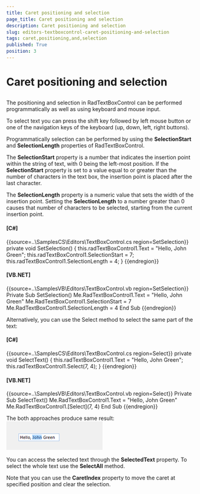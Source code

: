 ```yaml
---
title: Caret positioning and selection
page_title: Caret positioning and selection
description: Caret positioning and selection
slug: editors-textboxcontrol-caret-positioning-and-selection
tags: caret,positioning,and,selection
published: True
position: 3
---
```


# Caret positioning and selection



## 

The positioning and selection in RadTextBoxControl can be performed programmatically
        	as well as using keyboard and mouse input.
        

To select text you can press the shift key followed by left mouse button or one of the navigation keys of 
			the keyboard (up, down, left, right buttons).
        

Programmatically selection can be performed by using the 
        	__SelectionStart__ and __SelectionLength__ properties of RadTextBoxControl.
        

The __SelectionStart__ property is a number that indicates the 
        	insertion point within the string of text, with 0 being the left-most position. 
        	If the __SelectionStart__ property is set to a value equal to or greater than the number 
        	of characters in the text box, the insertion point is placed after the last character.
        

The __SelectionLength__ property is a numeric value that sets the
        	width of the insertion point. Setting the __SelectionLength__ to a number greater than 0 causes 
        	that number of characters to be selected, starting from the current insertion point.
        

#### __[C#]__

{{source=..\SamplesCS\Editors\TextBoxControl.cs region=SetSelection}}
	        private void SetSelection()
	        {
	            this.radTextBoxControl1.Text = "Hello, John Green";
	            this.radTextBoxControl1.SelectionStart = 7;
	            this.radTextBoxControl1.SelectionLength = 4;
	        }
	{{endregion}}



#### __[VB.NET]__

{{source=..\SamplesVB\Editors\TextBoxControl.vb region=SetSelection}}
	    Private Sub SetSelection()
	        Me.RadTextBoxControl1.Text = "Hello, John Green"
	        Me.RadTextBoxControl1.SelectionStart = 7
	        Me.RadTextBoxControl1.SelectionLength = 4
	    End Sub
	{{endregion}}



Alternatively, you can use the Select method to select the same part of the text:

#### __[C#]__

{{source=..\SamplesCS\Editors\TextBoxControl.cs region=Select}}
	        private void SelectText()
	        {
	            this.radTextBoxControl1.Text = "Hello, John Green";
	            this.radTextBoxControl1.Select(7, 4);
	        }
	{{endregion}}



#### __[VB.NET]__

{{source=..\SamplesVB\Editors\TextBoxControl.vb region=Select}}
	    Private Sub SelectText()
	        Me.RadTextBoxControl1.Text = "Hello, John Green"
	        Me.RadTextBoxControl1.[Select](7, 4)
	    End Sub
	{{endregion}}



The both approaches produce same result:![editors-textboxcontrol-caret-positioning-and-selection 001](images/editors-textboxcontrol-caret-positioning-and-selection001.png)

You can access the selected text through the __SelectedText__ property. 
			To select the whole text use the __SelectAll__ method.
		

Note that you can use the __CaretIndex__ property to move the caret at
			specified position and clear the selection.
		
